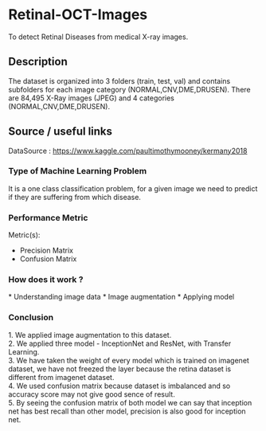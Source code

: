 # Retinal-OCT-Images
To detect Retinal Diseases from medical X-ray images.

<h2> Description </h2>

The dataset is organized into 3 folders (train, test, val) and contains subfolders for each image category (NORMAL,CNV,DME,DRUSEN). There are 84,495 X-Ray images (JPEG) and 4 categories (NORMAL,CNV,DME,DRUSEN).


<h2> Source / useful links </h2>

DataSource : https://www.kaggle.com/paultimothymooney/kermany2018 <br>


<h3> Type of Machine Learning Problem</h3>

<p> It is a one class classification problem, for a given image we need to predict if they are suffering from which disease. </p>

<h3> Performance Metric </h3>

Metric(s): 
* Precision Matrix
* Confusion Matrix

<h3> How does it work ? </h3>
* Understanding image data
* Image augmentation
* Applying model

<h3> Conclusion </h3>
1. We applied image augmentation to this dataset.<br>
2. We applied three model - InceptionNet and ResNet, with Transfer Learning. <br>
3. We have taken the weight of every model which is trained on imagenet dataset, we have not freezed the layer because the retina dataset is different from imagenet dataset.<br>
4. We used confusion matrix because dataset is imbalanced and so accuracy score may not give good sence of result.<br>
5. By seeing the confusion matrix of both model we can say that inception net has best recall  than other model, precision is also good for inception net.
